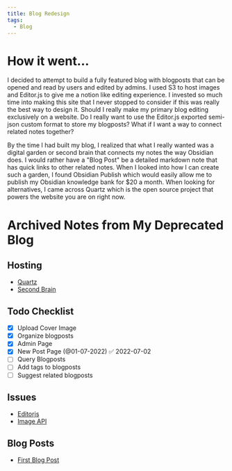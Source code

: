 ```yaml
---
title: Blog Redesign
tags:
  - Blog
---
```


# How it went...

I decided to attempt to build a fully featured blog with blogposts that can be opened and read by users and edited by admins. I used S3 to host images and Editor.js to give me a notion like editing experience. I invested so much time into making this site that I never stopped to consider if this was really the best way to design it. Should I really make my primary blog editing exclusively on a website. Do I really want to use the Editor.js exported semi-json custom format to store my blogposts? What if I want a way to connect related notes together?

By the time I had built my blog, I realized that what I really wanted was a digital garden or second brain that connects my notes the way Obsidian does. I would rather have a "Blog Post" be a detailed markdown note that has quick links to other related notes. When I looked into how I can create such a garden, I found Obsidian Publish which would easily allow me to publish my Obsidian knowledge bank for $20 a month. When looking for alternatives, I came across Quartz which is the open source project that powers the website you are on right now.

# Archived Notes from My Deprecated Blog

## Hosting

* [Quartz](https://www.youtube.com/watch?v=ITiiuBNVue0)
* [Second Brain](https://hackernoon.com/build-your-self-hosted-evernote)

## Todo Checklist

* [x] Upload Cover Image
* [x] Organize blogposts
* [x] Admin Page
* [x] New Post Page (@01-07-2022) ✅ 2022-07-02
* [ ] Query Blogposts
* [ ] Add tags to blogposts
* [ ] Suggest related blogposts

## Issues

* [Editorjs](Editorjs.md)
* [Image API](Image%20API.md)

## Blog Posts

* [First Blog Post](First%20Blog%20Post.md)

